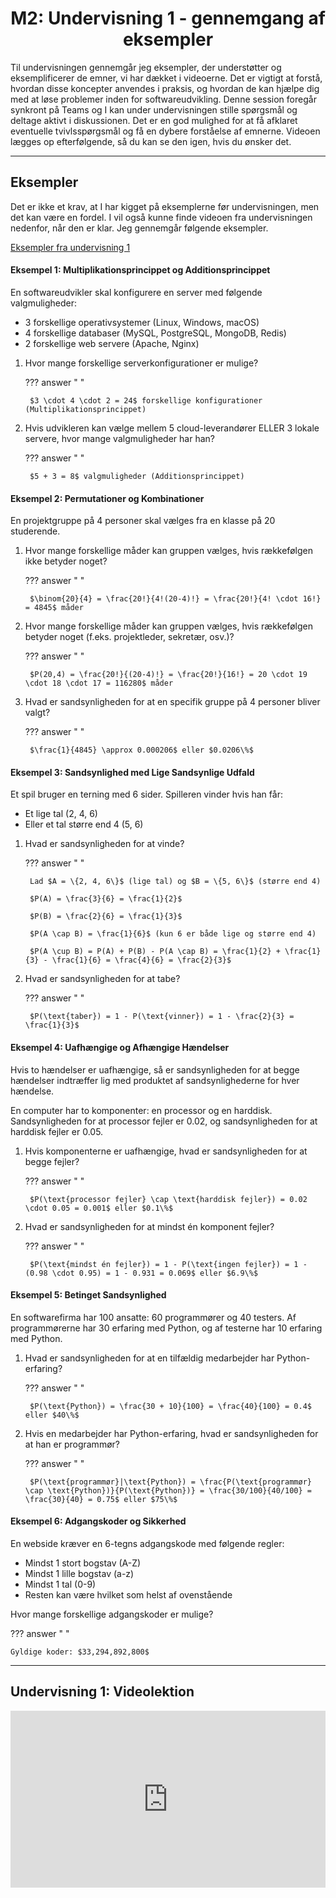 <h1 align="center">M2: Undervisning 1 - gennemgang af eksempler</h1>

Til undervisningen gennemgår jeg eksempler, der understøtter og eksemplificerer de emner, vi har dækket i videoerne. Det er vigtigt at forstå, hvordan disse koncepter anvendes i praksis, og hvordan de kan hjælpe dig med at løse problemer inden for softwareudvikling. Denne session foregår synkront på Teams og I kan under undervisningen stille spørgsmål og deltage aktivt i diskussionen. Det er en god mulighed for at få afklaret eventuelle tvivlsspørgsmål og få en dybere forståelse af emnerne. Videoen lægges op efterfølgende, så du kan se den igen, hvis du ønsker det.

---

## Eksempler

Det er ikke et krav, at I har kigget på eksemplerne før undervisningen, men det kan være en fordel. I vil også kunne finde videoen fra undervisningen nedenfor, når den er klar. Jeg gennemgår følgende eksempler.

[Eksempler fra undervisning 1](https://drive.google.com/file/d/1PBza_I8w8ITTaZhg4oNWvBj6sj0gqxGp/view?usp=sharing)

<style>
body[data-md-color-scheme] .md-content ol       { list-style-type: lower-alpha; }
body[data-md-color-scheme] .md-content ol li    { padding-left: 10px; }
</style>

#### Eksempel 1: Multiplikationsprincippet og Additionsprincippet

En softwareudvikler skal konfigurere en server med følgende valgmuligheder:

  - 3 forskellige operativsystemer (Linux, Windows, macOS)
  - 4 forskellige databaser (MySQL, PostgreSQL, MongoDB, Redis)
  - 2 forskellige web servere (Apache, Nginx)

<!-- list break -->

1. Hvor mange forskellige serverkonfigurationer er mulige?

    ??? answer "&nbsp;"

        $3 \cdot 4 \cdot 2 = 24$ forskellige konfigurationer (Multiplikationsprincippet)

2. Hvis udvikleren kan vælge mellem 5 cloud-leverandører ELLER 3 lokale servere, hvor mange valgmuligheder har han?

    ??? answer "&nbsp;"

        $5 + 3 = 8$ valgmuligheder (Additionsprincippet)

#### Eksempel 2: Permutationer og Kombinationer

En projektgruppe på 4 personer skal vælges fra en klasse på 20 studerende.

1. Hvor mange forskellige måder kan gruppen vælges, hvis rækkefølgen ikke betyder noget?

    ??? answer "&nbsp;"

        $\binom{20}{4} = \frac{20!}{4!(20-4)!} = \frac{20!}{4! \cdot 16!} = 4845$ måder

2. Hvor mange forskellige måder kan gruppen vælges, hvis rækkefølgen betyder noget (f.eks. projektleder, sekretær, osv.)?

    ??? answer "&nbsp;"

        $P(20,4) = \frac{20!}{(20-4)!} = \frac{20!}{16!} = 20 \cdot 19 \cdot 18 \cdot 17 = 116280$ måder

3. Hvad er sandsynligheden for at en specifik gruppe på 4 personer bliver valgt?

    ??? answer "&nbsp;"

        $\frac{1}{4845} \approx 0.000206$ eller $0.0206\%$

#### Eksempel 3: Sandsynlighed med Lige Sandsynlige Udfald

Et spil bruger en terning med 6 sider. Spilleren vinder hvis han får:

  - Et lige tal (2, 4, 6)
  - Eller et tal større end 4 (5, 6)

<!-- list break -->

1. Hvad er sandsynligheden for at vinde?

    ??? answer "&nbsp;"

        Lad $A = \{2, 4, 6\}$ (lige tal) og $B = \{5, 6\}$ (større end 4)
        
        $P(A) = \frac{3}{6} = \frac{1}{2}$
        
        $P(B) = \frac{2}{6} = \frac{1}{3}$
        
        $P(A \cap B) = \frac{1}{6}$ (kun 6 er både lige og større end 4)
        
        $P(A \cup B) = P(A) + P(B) - P(A \cap B) = \frac{1}{2} + \frac{1}{3} - \frac{1}{6} = \frac{4}{6} = \frac{2}{3}$

2. Hvad er sandsynligheden for at tabe?

    ??? answer "&nbsp;"

        $P(\text{taber}) = 1 - P(\text{vinner}) = 1 - \frac{2}{3} = \frac{1}{3}$

#### Eksempel 4: Uafhængige og Afhængige Hændelser

Hvis to hændelser er uafhængige, så er sandsynligheden for at begge hændelser indtræffer lig med produktet af sandsynlighederne for hver hændelse.

En computer har to komponenter: en processor og en harddisk. Sandsynligheden for at processor fejler er 0.02, og sandsynligheden for at harddisk fejler er 0.05.

1. Hvis komponenterne er uafhængige, hvad er sandsynligheden for at begge fejler?

    ??? answer "&nbsp;"

        $P(\text{processor fejler} \cap \text{harddisk fejler}) = 0.02 \cdot 0.05 = 0.001$ eller $0.1\%$

2. Hvad er sandsynligheden for at mindst én komponent fejler?

    ??? answer "&nbsp;"

        $P(\text{mindst én fejler}) = 1 - P(\text{ingen fejler}) = 1 - (0.98 \cdot 0.95) = 1 - 0.931 = 0.069$ eller $6.9\%$

#### Eksempel 5: Betinget Sandsynlighed

En softwarefirma har 100 ansatte: 60 programmører og 40 testers. Af programmørerne har 30 erfaring med Python, og af testerne har 10 erfaring med Python.

1. Hvad er sandsynligheden for at en tilfældig medarbejder har Python-erfaring?

    ??? answer "&nbsp;"

        $P(\text{Python}) = \frac{30 + 10}{100} = \frac{40}{100} = 0.4$ eller $40\%$

2. Hvis en medarbejder har Python-erfaring, hvad er sandsynligheden for at han er programmør?

    ??? answer "&nbsp;"

        $P(\text{programmør}|\text{Python}) = \frac{P(\text{programmør} \cap \text{Python})}{P(\text{Python})} = \frac{30/100}{40/100} = \frac{30}{40} = 0.75$ eller $75\%$

#### Eksempel 6: Adgangskoder og Sikkerhed

En webside kræver en 6-tegns adgangskode med følgende regler:

   - Mindst 1 stort bogstav (A-Z)
   - Mindst 1 lille bogstav (a-z)  
   - Mindst 1 tal (0-9)
   - Resten kan være hvilket som helst af ovenstående


Hvor mange forskellige adgangskoder er mulige?

??? answer "&nbsp;"
        
    Gyldige koder: $33,294,892,800$

---

## Undervisning 1: Videolektion

<div style="position: relative; width: 100%; height: 0; padding-bottom: 56.25%; overflow: hidden;">
    <iframe 
        src="https://drive.google.com/file/d/1jIE8cEe6MIgybBcSOmD9gvaIPLAvz9f1/preview" 
        style="position: absolute; top: 0; left: 0; width: 100%; height: 100%; border: 0;" 
        allow="autoplay; encrypted-media" 
        allowfullscreen>
    </iframe>
</div>


